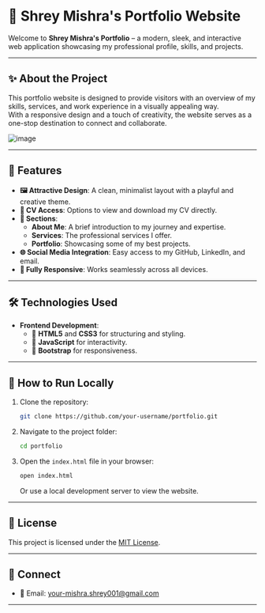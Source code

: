 
# 🌟 Shrey Mishra's Portfolio Website  

Welcome to **Shrey Mishra's Portfolio** – a modern, sleek, and interactive web application showcasing my professional profile, skills, and projects.  

---

## ✨ About the Project  

This portfolio website is designed to provide visitors with an overview of my skills, services, and work experience in a visually appealing way.  
With a responsive design and a touch of creativity, the website serves as a one-stop destination to connect and collaborate.  

![image](https://github.com/user-attachments/assets/ac5dd562-5149-4888-94e2-ff672e0f768c)



---

## 🌟 Features  

- **🖼️ Attractive Design**: A clean, minimalist layout with a playful and creative theme.  
- **📜 CV Access**: Options to view and download my CV directly.  
- **📇 Sections**:  
  - **About Me**: A brief introduction to my journey and expertise.  
  - **Services**: The professional services I offer.  
  - **Portfolio**: Showcasing some of my best projects.  
- **🌐 Social Media Integration**: Easy access to my GitHub, LinkedIn, and email.  
- **🎨 Fully Responsive**: Works seamlessly across all devices.  

---

## 🛠️ Technologies Used  

- **Frontend Development**:  
  - 🌟 **HTML5** and **CSS3** for structuring and styling.  
  - 🎨 **JavaScript** for interactivity.  
  - 🎨 **Bootstrap** for responsiveness.  

---

## 🚀 How to Run Locally  

1. Clone the repository:  
   ```bash
   git clone https://github.com/your-username/portfolio.git
   ```

2. Navigate to the project folder:  
   ```bash
   cd portfolio
   ```

3. Open the `index.html` file in your browser:  
   ```bash
   open index.html
   ```
   Or use a local development server to view the website.

---

## 📃 License  

This project is licensed under the [MIT License](LICENSE).  

---

## 🔗 Connect  

- 📧 Email: [your-mishra.shrey001@gmail.com](mailto:mishra.shrey001@gmail.com)  

---


